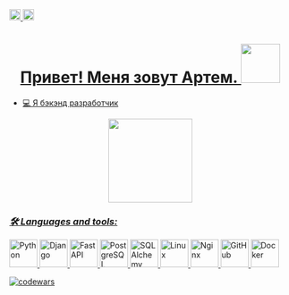 <div id="header" align="left">
  <div id="badges">
  <a href="https://t.me/Brrahim">
  <img src="https://img.shields.io/badge/Telegram-blue?style=for-the-badge&logo=Telegram&logoColor=blue" widht="40" height="20" alt="Telegram"/>
<img src="https://komarev.com/ghpvc/?username=LeYnO0&style=flat-square&color=blue" widht="40" height="20">
  </div>
    <div align="center">
      <h1>Привет! Меня зовут Артем.
      <img src=https://media.giphy.com/media/v1.Y2lkPTc5MGI3NjExMzdrNzV2bW9wbHpnZW1qcm0zdXRiczJmNDlld2QwbmpyYTJnaDY2bSZlcD12MV9pbnRlcm5hbF9naWZfYnlfaWQmY3Q9dHM/WsvbZxS6Se8wAa41p2/giphy.gif widht="100" height="70">      
      </h1> 
    </div>
<ul>
  <li> 💻 Я бэкэнд разработчик</li>
</ul>
</div>

<div align="center">
  <img src="https://media.giphy.com/media/v1.Y2lkPTc5MGI3NjExeXpia2t5Z3dmaDk0bGE0ZXFwZ2N6ZGgzdzJ5bGwxMmo2MGFvYjNoNCZlcD12MV9pbnRlcm5hbF9naWZfYnlfaWQmY3Q9Zw/jTNG3RF6EwbkpD4LZx/giphy.gif" widht="500" height="150">
</div>
<div>
  <h3><i> 🛠 Languages and tools:</i></h3>
            <img src="https://cdn.jsdelivr.net/gh/devicons/devicon@latest/icons/python/python-original.svg" title="Python" widht="50" height="50" /&nbsp>
            <img src="https://cdn.jsdelivr.net/gh/devicons/devicon@latest/icons/django/django-plain.svg" title="Django" widht="50" height="50" /&nbsp>
            <img src="https://cdn.jsdelivr.net/gh/devicons/devicon@latest/icons/fastapi/fastapi-original.svg" title="FastAPI" widht="50" height="50" /&nbsp>  
            <img src="https://cdn.jsdelivr.net/gh/devicons/devicon@latest/icons/postgresql/postgresql-original.svg" title="PostgreSQL" widht="50" height="50" /&nbsp>  
            <img src="https://cdn.jsdelivr.net/gh/devicons/devicon@latest/icons/sqlalchemy/sqlalchemy-original.svg" title="SQLAlchemy" widht="50" height="50" /&nbsp>  
            <img src="https://cdn.jsdelivr.net/gh/devicons/devicon@latest/icons/linux/linux-original.svg"  title="Linux" widht="50" height="50" /&nbsp>
            <img src="https://cdn.jsdelivr.net/gh/devicons/devicon@latest/icons/nginx/nginx-original.svg" title="Nginx" widht="50" height="50" /&nbsp>
            <img src="https://cdn.jsdelivr.net/gh/devicons/devicon@latest/icons/github/github-original.svg" title="GitHub" widht="50" height="50" /&nbsp>
            <img src="https://cdn.jsdelivr.net/gh/devicons/devicon@latest/icons/docker/docker-original.svg" title="Docker" widht="50" height="50" /&nbsp>
</div>


[![codewars](https://www.codewars.com/users/LeYnO0/badges/large)](https://www.codewars.com/users/LeYnO0)   
